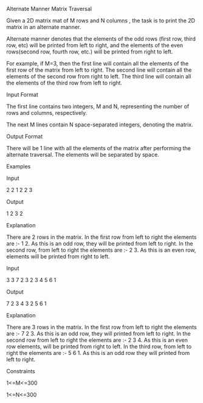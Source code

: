 Alternate Manner Matrix Traversal

Given a 2D matrix mat of M rows and N columns , the task is to print the 2D matrix in an alternate manner.

Alternate manner denotes that the elements of the odd rows (first row, third row, etc) will be printed from left to right, and the elements of the even rows(second row, fourth row, etc.) will be printed from right to left.

For example, if M=3, then the first line will contain all the elements of the first row of the matrix from left to right. The second line will contain all the elements of the second row from right to left. The third line will contain all the elements of the third row from left to right.

Input Format

The first line contains two integers, M and N, representing the number of rows and columns, respectively.

The next M lines contain N space-separated integers, denoting the matrix.

Output Format

There will be 1 line with all the elements of the matrix after performing the alternate traversal. The elements will be separated by space.

Examples

Input

2 2
1 2
2 3

Output

1 2 3 2

Explanation

There are 2 rows in the matrix. In the first row from left to right the elements are :- 1 2. As this is an odd row, they will be printed from left to right. In the second row, from left to right the elements are :- 2 3. As this is an even row, elements will be printed from right to left.

Input

3 3
7 2 3
2 3 4
5 6 1

Output

7 2 3 4 3 2 5 6 1

Explanation

There are 3 rows in the matrix. In the first row from left to right the elements are :- 7 2 3. As this is an odd row, they will printed from left to right. In the second row from left to right the elements are :- 2 3 4. As this is an even row elements, will be printed from right to left. In the third row, from left to right the elements are :- 5 6 1. As this is an odd row they will printed from left to right.

Constraints

1<=M<=300

1<=N<=300
